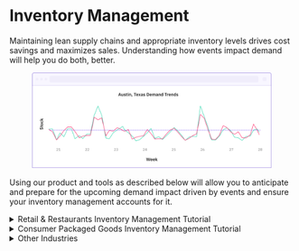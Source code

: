 # Inventory Management

Maintaining lean supply chains and appropriate inventory levels drives cost savings and maximizes sales. Understanding how events impact demand will help you do both, better.&#x20;

<figure><img src="../../.gitbook/assets/stock per week tutorial example.png" alt=""><figcaption></figcaption></figure>

Using our product and tools as described below will allow you to anticipate and prepare for the upcoming demand impact driven by events and ensure your inventory management accounts for it.



<details>

<summary>Retail &#x26; Restaurants Inventory Management Tutorial</summary>

To implement PredictHQ data to manage inventory for your retail business, review the options below:

* **No code:** Using the PredictHQ Web application (Control Center) unlocks demand data weeks and months in advance to inform your inventory updates. [Read more](https://www.predicthq.com/support/see-total-daily-event-impact-in-control-center) about Event Trends.
* **Business Intelligence (BI) tools:** Integrate PredictHQ data with your Power BI (or other analytics tool) inventory management workflows. [Read tutorial](../guides/tutorials/connect-and-build-events-data-in-power-bi.md).
* **Load event data to your warehouse:** Take PredictHQ API data and load it into a data warehouse. [Read tutorial](https://docs.predicthq.com/getting-started/guides/tutorials/loading-predicthqs-event-data-into-your-data-warehouse).
* **Machine learning models:** Automatically and dynamically update your inventory management by integrating PredictHQ data directly into your demand forecasting models. [Read tutorial. ](../guides/tutorials/improving-demand-forecasting-models-with-event-features.md)

[**Quick filters**](https://docs.predicthq.com/getting-started/guides/industry-specific-event-filters#location-type) **to get you started:**  \
1\. Event categories most impactful for this industry: `public holidays, performing-arts, community, conferences, festivals`\
2\. Location type: `radius-based`\
3\. Minimum PHQ rank: 50

Whether you are looking after health and pharmaceutical products, food and beverage supply chains, retail store inventory, or other areas, using events can help you more accurately predict and manage inventory.

For example, we’ve seen a drop in demand of up to 50% from the baseline observed at pizza stores in New Jersey when the New Jersey Devils play about 2 mi away. This could be due to the event drawing potential customers from the store, reducing in-store purchases. Another example is in London for a restaurant chain we saw a 25% increase in demand when two major sports events, with a combined attendance of 50,638, were occurring near the store.

</details>



<details>

<summary>Consumer Packaged Goods Inventory Management Tutorial</summary>

To implement PredictHQ data for Inventory Management for your Consumer Packaged Goods business, review the options below:

* **No code:** Using the PredictHQ Web application (Control Center) unlocks demand data weeks and months in advance to inform your inventory updates. [Read more](https://www.predicthq.com/support/see-total-daily-event-impact-in-control-center) about Event Trends.
* **Business Intelligence (BI) tools:** Integrate PredictHQ data with your Power BI (or other analytics tool) inventory management workflows. [Read tutorial](../guides/tutorials/connect-and-build-events-data-in-power-bi.md).
* **Load event data to your warehouse:** Take PredictHQ API data and load it into a data warehouse. [Read tutorial](https://docs.predicthq.com/getting-started/guides/tutorials/loading-predicthqs-event-data-into-your-data-warehouse).
* **Machine learning models:** Automatically and dynamically update your inventory management by integrating PredictHQ data directly into your demand forecasting models. [Read tutorial. ](../guides/tutorials/improving-demand-forecasting-models-with-event-features.md)

[**Quick filters**](https://docs.predicthq.com/getting-started/guides/industry-specific-event-filters#location-type) **to get you started:**  \
1\. Event categories most impactful for this industry: `public holidays, performing-arts, conferences, conferences, community`\
2\. Location type: `city`\
3\. Minimum PHQ rank: 30

In PredictHQ’s system in 2023 for the United States there were 49,574 festivals, 76,498 conferences, and 1,195 instances of public holidays and observances. The cumulative impact of these events on businesses is huge.

Festivals attract large numbers of attendees who often purchase goods like bottled water, energy drinks, sunscreen, and ready-to-eat foods to use during the event. Local stores nearby may see a spike in sales. Conferences bring professionals and tourists to specific cities, leading to increased demand for quick meals, bottled beverages, and personal care products among other items. Holidays typically lead to an increase in demand for specific CPG categories, such as beverages, snacks, and festive decorations.&#x20;

By using events to help predict demand, you can significantly increase the accuracy of your predictions and ensure you account for the fluctuations in demand driven by events.

</details>



<details>

<summary>Other Industries</summary>

To implement PredictHQ data for Inventory Management for your industry, review the options below:

* **No code:** Using the PredictHQ Web application (Control Center) unlocks demand data weeks and months in advance to inform your inventory updates. [Read more](https://www.predicthq.com/support/see-total-daily-event-impact-in-control-center) about Event Trends.
* **Business Intelligence (BI) tools:** Integrate PredictHQ data with your Power BI (or other analytics tool) inventory management workflows. [Read tutorial](../guides/tutorials/connect-and-build-events-data-in-power-bi.md).
* **Load event data to your warehouse:** Take PredictHQ API data and load it into a data warehouse. [Read tutorial](https://docs.predicthq.com/getting-started/guides/tutorials/loading-predicthqs-event-data-into-your-data-warehouse).
* **Machine learning models:** Automatically and dynamically update your inventory management by integrating PredictHQ data directly into your demand forecasting models. [Read tutorial. ](../guides/tutorials/improving-demand-forecasting-models-with-event-features.md)

</details>
